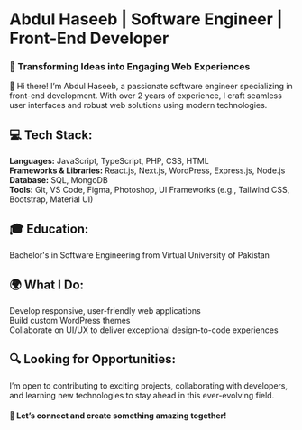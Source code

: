 <h1>Abdul Haseeb | Software Engineer | Front-End Developer</h1>
<h3>🌟 Transforming Ideas into Engaging Web Experiences</h3>

👋 Hi there! I’m Abdul Haseeb, a passionate software engineer specializing in front-end development. With over 2 years of experience, I craft seamless user interfaces and robust web solutions using modern technologies.

<h2>💻 Tech Stack: </h2>
<b>Languages:</b> JavaScript, TypeScript, PHP, CSS, HTML </br>
<b>Frameworks & Libraries:</b> React.js, Next.js, WordPress, Express.js, Node.js </br>
<b>Database:</b> SQL, MongoDB </br>
<b>Tools:</b> Git, VS Code, Figma, Photoshop, UI Frameworks (e.g., Tailwind CSS, Bootstrap, Material UI) </br>

<h2>🎓 Education:</h2>
Bachelor's in Software Engineering from Virtual University of Pakistan

<h2> 🌍 What I Do: </h2>
Develop responsive, user-friendly web applications </br>
Build custom WordPress themes </br>
Collaborate on UI/UX to deliver exceptional design-to-code experiences </br>

<h2> 🔍 Looking for Opportunities: </h2>
I’m open to contributing to exciting projects, collaborating with developers, and learning new technologies to stay ahead in this ever-evolving field.

<h4>🚀 Let’s connect and create something amazing together! </h4>
